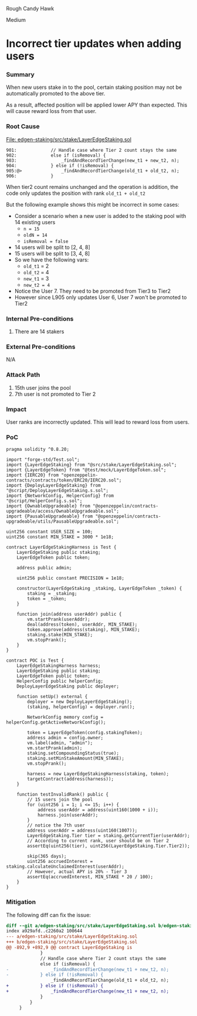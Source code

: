 Rough Candy Hawk

Medium

# Incorrect tier updates when adding users

### Summary

When new users stake in to the pool, certain staking position may not be automatically promoted to the above tier.

As a result, affected position will be applied lower APY than expected. This will cause reward loss from that user.

### Root Cause

[File: edgen-staking/src/stake/LayerEdgeStaking.sol](https://github.com/sherlock-audit/2025-05-layeredge/blob/708c5b5345ed50cd0bde7b0a8a548c8936639683/edgen-staking/src/stake/LayerEdgeStaking.sol#L901-L906)
```solidity
901:             // Handle case where Tier 2 count stays the same
902:             else if (isRemoval) {
903:                 _findAndRecordTierChange(new_t1 + new_t2, n);
904:             } else if (!isRemoval) {
905:@>               _findAndRecordTierChange(old_t1 + old_t2, n);
906:             }
```

When tier2 count remains unchanged and the operation is addition, the code only updates the position with rank `old_t1 + old_t2`

But the following example shows this might be incorrect in some cases:

- Consider a scenario when a new user is added to the staking pool with 14 existing users
  - `n = 15`
  - `oldN = 14`
  - `isRemoval = false`
- 14 users will be split to [2, 4, 8]
- 15 users will be split to [3, 4, 8]
- So we have the following vars:
  - `old_t1` = 2
  - `old_t2` = 4
  - `new_t1` = 3
  - `new_t2 = 4`
- Notice the User 7. They need to be promoted from Tier3 to Tier2
- However since L905 only updates User 6, User 7 won't be promoted to Tier2


### Internal Pre-conditions

1. There are 14 stakers

### External Pre-conditions

N/A

### Attack Path

1. 15th user joins the pool
2. 7th user is not promoted to Tier 2

### Impact

User ranks are incorrectly updated. This will lead to reward loss from users.

### PoC

```solidity
pragma solidity ^0.8.20;

import "forge-std/Test.sol";
import {LayerEdgeStaking} from "@src/stake/LayerEdgeStaking.sol";
import {LayerEdgeToken} from "@test/mock/LayerEdgeToken.sol";
import {IERC20} from "openzeppelin-contracts/contracts/token/ERC20/IERC20.sol";
import {DeployLayerEdgeStaking} from "@script/DeployLayerEdgeStaking.s.sol";
import {NetworkConfig, HelperConfig} from "@script/HelperConfig.s.sol";
import {OwnableUpgradeable} from "@openzeppelin/contracts-upgradeable/access/OwnableUpgradeable.sol";
import {PausableUpgradeable} from "@openzeppelin/contracts-upgradeable/utils/PausableUpgradeable.sol";

uint256 constant USER_SIZE = 100;
uint256 constant MIN_STAKE = 3000 * 1e18;

contract LayerEdgeStakingHarness is Test {
    LayerEdgeStaking public staking;
    LayerEdgeToken public token;

    address public admin;

    uint256 public constant PRECISION = 1e18;

    constructor(LayerEdgeStaking _staking, LayerEdgeToken _token) {
        staking = _staking;
        token = _token;
    }

    function join(address userAddr) public {
        vm.startPrank(userAddr);
        deal(address(token), userAddr, MIN_STAKE);
        token.approve(address(staking), MIN_STAKE);
        staking.stake(MIN_STAKE);
        vm.stopPrank();
    }
}

contract POC is Test {
    LayerEdgeStakingHarness harness;
    LayerEdgeStaking public staking;
    LayerEdgeToken public token;
    HelperConfig public helperConfig;
    DeployLayerEdgeStaking public deployer;

    function setUp() external {
        deployer = new DeployLayerEdgeStaking();
        (staking, helperConfig) = deployer.run();

        NetworkConfig memory config = helperConfig.getActiveNetworkConfig();

        token = LayerEdgeToken(config.stakingToken);
        address admin = config.owner;
        vm.label(admin, "admin");
        vm.startPrank(admin);
        staking.setCompoundingStatus(true);
        staking.setMinStakeAmount(MIN_STAKE);
        vm.stopPrank();

        harness = new LayerEdgeStakingHarness(staking, token);
        targetContract(address(harness));
    }

    function testInvalidRank() public {
        // 15 users join the pool
        for (uint256 i = 1; i <= 15; i++) {
            address userAddr = address(uint160(1000 + i));
            harness.join(userAddr);
        }
        // notice the 7th user
        address userAddr = address(uint160(1007));
        LayerEdgeStaking.Tier tier = staking.getCurrentTier(userAddr);
        // According to current rank, user should be on Tier 2
        assertEq(uint256(tier), uint256(LayerEdgeStaking.Tier.Tier2));

        skip(365 days);
        uint256 accruedInterest = staking.calculateUnclaimedInterest(userAddr);
        // However, actual APY is 20% - Tier 3
        assertEq(accruedInterest, MIN_STAKE * 20 / 100);
    }
}

```

### Mitigation

The following diff can fix the issue:

```diff
diff --git a/edgen-staking/src/stake/LayerEdgeStaking.sol b/edgen-staking/src/stake/LayerEdgeStaking.sol
index a929afd..c2260a2 100644
--- a/edgen-staking/src/stake/LayerEdgeStaking.sol
+++ b/edgen-staking/src/stake/LayerEdgeStaking.sol
@@ -892,9 +892,9 @@ contract LayerEdgeStaking is
             }
             // Handle case where Tier 2 count stays the same
             else if (isRemoval) {
-                _findAndRecordTierChange(new_t1 + new_t2, n);
-            } else if (!isRemoval) {
                 _findAndRecordTierChange(old_t1 + old_t2, n);
+            } else if (!isRemoval) {
+                _findAndRecordTierChange(new_t1 + new_t2, n);
             }
         }
     }
```